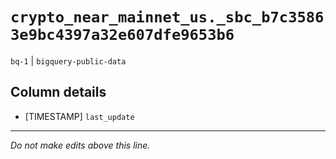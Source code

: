 # `crypto_near_mainnet_us._sbc_b7c35863e9bc4397a32e607dfe9653b6`
`bq-1` | `bigquery-public-data`

## Column details
* [TIMESTAMP] `last_update`

-------------------------------------------------------------------------------
*Do not make edits above this line.*
